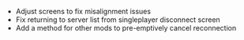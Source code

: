 - Adjust screens to fix misalignment issues
- Fix returning to server list from singleplayer disconnect screen
- Add a method for other mods to pre-emptively cancel reconnection